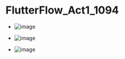 # FlutterFlow_Act1_1094
- ![image](https://github.com/user-attachments/assets/a31051ae-4afa-410f-ac11-7351a7e36eb4)

- ![image](https://github.com/user-attachments/assets/8866be2a-4d69-44a2-86ef-58dbdb8683d3)

- ![image](https://github.com/user-attachments/assets/1e6f567e-4cff-40eb-ad66-35bc27239c65)
